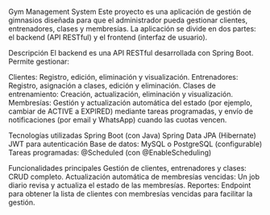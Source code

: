 Gym Management System
Este proyecto es una aplicación de gestión de gimnasios diseñada para que el administrador pueda gestionar clientes, entrenadores, clases y membresías. La aplicación se divide en dos partes: el backend (API RESTful) y el frontend (interfaz de usuario).


Descripción
El backend es una API RESTful desarrollada con Spring Boot. Permite gestionar:

Clientes: Registro, edición, eliminación y visualización.
Entrenadores: Registro, asignación a clases, edición y eliminación.
Clases de entrenamiento: Creación, actualización, eliminación y visualización.
Membresías: Gestión y actualización automática del estado (por ejemplo, cambiar de ACTIVE a EXPIRED) mediante tareas programadas, y envío de notificaciones (por email y WhatsApp) cuando las cuotas vencen.


Tecnologías utilizadas
Spring Boot (con Java)
Spring Data JPA (Hibernate)
JWT para autenticación
Base de datos: MySQL o PostgreSQL (configurable)
Tareas programadas: @Scheduled (con @EnableScheduling)

Funcionalidades principales
Gestión de clientes, entrenadores y clases: CRUD completo.
Actualización automática de membresías vencidas: Un job diario revisa y actualiza el estado de las membresías.
Reportes: Endpoint para obtener la lista de clientes con membresías vencidas para facilitar la gestión.
